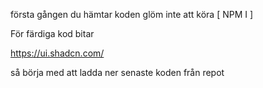 första gången du hämtar koden glöm inte att köra [ NPM I ] 


För färdiga kod bitar

https://ui.shadcn.com/

så börja med att ladda ner senaste koden från repot

